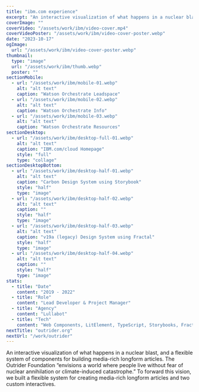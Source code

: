 ```yaml
---
title: "ibm.com experience"
excerpt: "An interactive visualization of what happens in a nuclear blast, and a flexible system of components for building media-rich longform articles. The Outrider Foundation “envisions a world where people live without fear of nuclear annihilation or climate-induced catastrophe.” To forward this vision, we built a flexible system for creating media-rich longform articles and two custom interactives."
coverImage: ""
coverVideo: "/assets/work/ibm/video-cover.mp4"
coverVideoPoster: "/assets/work/ibm/video-cover-poster.webp"
date: "2023-10-17"
ogImage:
  url: "/assets/work/ibm/video-cover-poster.webp"
thumbnail:
  type: "image"
  url: "/assets/work/ibm/thumb.webp"
  poster: ""
sectionMobile:
  - url: "/assets/work/ibm/mobile-01.webp"
    alt: "alt text"
    caption: "Watson Orchestrate Leadspace"
  - url: "/assets/work/ibm/mobile-02.webp"
    alt: "alt text"
    caption: "Watson Orchestrate Info"
  - url: "/assets/work/ibm/mobile-03.webp"
    alt: "alt text"
    caption: "Watson Orchestrate Resources"
sectionDesktop:
  - url: "/assets/work/ibm/desktop-full-01.webp"
    alt: "alt text"
    caption: "IBM.com/cloud Homepage"
    style: "full"
    type: "collage"
sectionDesktopBottom:
  - url: "/assets/work/ibm/desktop-half-01.webp"
    alt: "alt text"
    caption: "Carbon Design System using Storybook"
    style: "half"
    type: "image"
  - url: "/assets/work/ibm/desktop-half-02.webp"
    alt: "alt text"
    caption: ""
    style: "half"
    type: "image"
  - url: "/assets/work/ibm/desktop-half-03.webp"
    alt: "alt text"
    caption: "v19a (legacy) Design System using Fractal"
    style: "half"
    type: "image"
  - url: "/assets/work/ibm/desktop-half-04.webp"
    alt: "alt text"
    caption: ""
    style: "half"
    type: "image"
stats:
  - title: "Date"
    content: "2019 - 2022"
  - title: "Role"
    content: "Lead Developer & Project Manager"
  - title: "Agency"
    content: "Lullabot"
  - title: "Tech"
    content: "Web Components, LitElement, TypeScript, Storybooks, Fractal, Drupal, Twig"
nextTitle: "outrider.org"
nextUrl: "/work/outrider"
---
```


An interactive visualization of what happens in a nuclear blast, and a flexible system of components for building media-rich longform articles. The Outrider Foundation “envisions a world where people live without fear of nuclear annihilation or climate-induced catastrophe.” To forward this vision, we built a flexible system for creating media-rich longform articles and two custom interactives.
